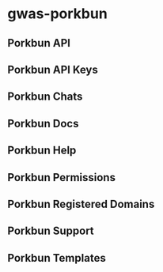 # gwas-porkbun

## Porkbun API

## Porkbun API Keys

## Porkbun Chats

## Porkbun Docs

## Porkbun Help

## Porkbun Permissions

## Porkbun Registered Domains

## Porkbun Support

## Porkbun Templates
